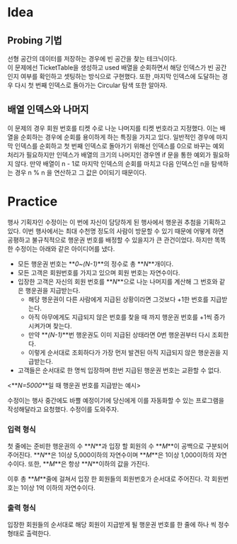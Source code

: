 # Idea

## Probing 기법

선형 공간의 데이터를 저장하는 경우에 빈 공간을 찾는 테크닉이다.  
이 문제에선 TicketTable을 생성하고 used 배열을 순회하면서 해당 인덱스가 빈 공간인지 여부를 확인하고 셋팅하는 방식으로 구현했다. 또한 ,마지막 인덱스에 도달하는 경우 다시 첫 번째 인덱스로 돌아가는 Circular 탐색 또한 알아자.

## 배열 인덱스와 나머지

이 문제의 경우 회원 번호를 티켓 수로 나눈 나머지를 티켓 번호라고 지정했다. 이는 배열을 순회하는 경우에 순회를 용이하게 하는 특징을 가지고 있다. 일반적인 경우에 마지막 인덱스를 순회하고 첫 번째 인덱스로 돌아가기 위해선 인덱스를 0으로 바꾸는 예외 처리가 필요하지만 인덱스가 배열의 크기의 나머지인 경우엔 if 문을 통한 예외가 필요하지 않다. 만약 배열이 n - 1로 마지막 인덱스의 순회를 마치고 다음 인덱스인 n을 탐색하는 경우 n % n 을 연산하고 그 값은 0이되기 때문이다.

# Practice

행사 기획자인 수정이는 이 번에 자신이 담당하게 된 행사에서 행운권 추첨을 기획하고 있다. 이번 행사에서는 최대 수천명 정도의 사람이 방문할 수 있기 때문에 어떻게 하면 공평하고 불규칙적으로 행운권 번호를 배정할 수 있을지가 큰 관건이었다. 하지만 똑똑한 수정이는 아래와 같은 아이디어를 냈다.

- 모든 행운권 번호는 **_0~(N-1)_**의 정수로 총 **_N_**개이다.
- 모든 고객은 회원번호를 가지고 있으며 회원 번호는 자연수이다.
- 입장한 고객은 자신의 회원 번호를 **_N_**으로 나눈 나머지를 계산해 그 번호와 같은 행운권을 지급받는다.
  - 해당 행운권이 다른 사람에게 지급된 상황이라면 그것보다 +1한 번호를 지급받는다.
  - 아직 아무에게도 지급되지 않은 번호를 찾을 때 까지 행운권 번호를 +1씩 증가시켜가며 찾는다.
  - 만약 **_(N-1)_**번 행운권도 이미 지급된 상태라면 0번 행운권부터 다시 조회한다.
  - 이렇게 순서대로 조회하다가 가장 먼저 발견된 아직 지급되지 않은 행운권을 지급받는다.
- 고객들은 순서대로 한 명씩 입장하며 한번 지급된 행운권 번호는 교환할 수 없다.

<**_N=5000_**일 때 행운권 번호를 지급받는 예시>

수정이는 행사 중간에도 바쁠 예정이기에 당신에게 이를 자동화할 수 있는 프로그램을 작성해달라고 요청했다. 수정이를 도와주자.

### **입력 형식**

첫 줄에는 준비한 행운권의 수 **_N_**과 입장 할 회원의 수 **_M_**이 공백으로 구분되어 주어진다. **_N_**은 1이상 5,000이하의 자연수이며 **_M_**은 1이상 1,000이하의 자연수이다. 또한, **_M_**은 항상 **_N_**이하의 값을 가진다.

이후 총 **_M_**줄에 걸쳐서 입장 한 회원들의 회원번호가 순서대로 주어진다. 각 회원번호는 1이상 1억 이하의 자연수이다.

### **출력 형식**

입장한 회원들의 순서대로 해당 회원이 지급받게 될 행운권 번호를 한 줄에 하나 씩 정수 형태로 출력한다.

